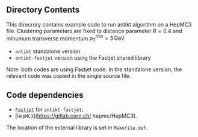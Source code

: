 ## Directory Contents
   This direcrory contains example code to run antikt algorithm on a HepMC3 file. Clustering parameters are fixed to distance parameter $R=0.4$ and minumum transverse momentum $p_{\textrm{T}}^{\textrm{min}} = 5\,\textrm{GeV}$.
   
   * `antikt` standalone version
   * `antikt-fastjet` version using the Fastjet shared library
   
Note: both codes are using Fastjet code. In the standalone version, the relevant code was copied in the single source file.
   
## Code dependencies

   * [`Fastjet`](https://www.fastjet.fr) for `antikt-fastjet`;
   * [`HepMC3`](https://gitlab.cern.ch/ hepmc/HepMC3).
   
The location of the external library is set in `Makefile.def`.
 